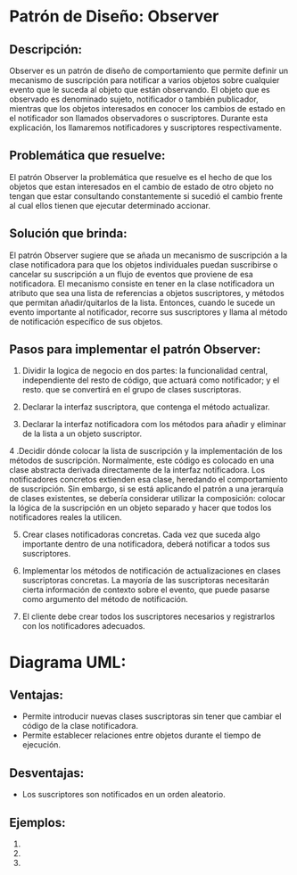 # Patrón de Diseño: Observer

## Descripción:

Observer es un patrón de diseño de comportamiento que permite definir un mecanismo de suscripción para notificar a varios objetos sobre cualquier evento que le suceda al objeto que están observando. El objeto que es observado es denominado sujeto, notificador o también publicador, mientras que los objetos interesados en conocer los cambios de estado en el notificador son llamados observadores o suscriptores. Durante esta explicación, los llamaremos notificadores y suscriptores respectivamente.

## Problemática que resuelve:

El patrón Observer la problemática que resuelve es el hecho de que los objetos que estan interesados en el cambio de estado de otro objeto no tengan que estar consultando constantemente si sucedió el cambio frente al cual ellos tienen que ejecutar determinado accionar.

## Solución que brinda:

El patrón Observer sugiere que se añada un mecanismo de suscripción a la clase notificadora para que los objetos individuales puedan suscribirse o cancelar su suscripción a un flujo de eventos que proviene de esa notificadora. El mecanismo consiste en tener en la clase notificadora un atributo que sea una lista de referencias a objetos suscriptores, y métodos que permitan añadir/quitarlos de la lista. Entonces, cuando le sucede un evento importante al notificador, recorre sus suscriptores y llama al método de notificación específico de sus objetos.

## Pasos para implementar el patrón Observer:

1. Dividir la logica de negocio en dos partes: la funcionalidad central, independiente del resto de código, que actuará como notificador; y el resto. que se convertirá en el grupo de clases suscriptoras.

2. Declarar la interfaz suscriptora, que contenga el método actualizar.

3. Declarar la interfaz notificadora com los métodos para añadir y eliminar de la lista a un objeto suscriptor.

4 .Decidir dónde colocar la lista de suscripción y la implementación de los métodos de suscripción. Normalmente, este código es colocado en una clase abstracta derivada directamente de la interfaz notificadora. Los notificadores concretos extienden esa clase, heredando el comportamiento de suscripción. Sin embargo, si se está aplicando el patrón a una jerarquía de clases existentes, se debería considerar utilizar la composición: colocar la lógica de la suscripción en un objeto separado y hacer que todos los notificadores reales la utilicen.

5. Crear clases notificadoras concretas. Cada vez que suceda algo importante dentro de una notificadora, deberá notificar a todos sus suscriptores.

6. Implementar los métodos de notificación de actualizaciones en clases suscriptoras concretas. La mayoría de las suscriptoras necesitarán cierta información de contexto sobre el evento, que puede pasarse como argumento del método de notificación.

7. El cliente debe crear todos los suscriptores necesarios y registrarlos con los notificadores adecuados.

# Diagrama UML:

## Ventajas:

* Permite introducir nuevas clases suscriptoras sin tener que cambiar el código de la clase notificadora. 
* Permite establecer relaciones entre objetos durante el tiempo de ejecución.

## Desventajas:
* Los suscriptores son notificados en un orden aleatorio.

## Ejemplos:

1. 

2. 

3. 
